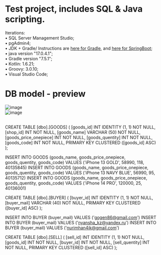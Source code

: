 # Test project, includes SQL & Java scripting.
 Iterations:<br>
• SQL Server Management Studio;<br>
• pgAdmin4;<br>
• JDK + Gradle/ Instructions are [here for Gradle](https://ru.hexlet.io/courses/java-setup-environment/lessons/gradle-init/theory_unit), and [here for SpringBoot](https://russianblogs.com/article/5265957011/);<br>
• java version "17.0.4.1";<br>
• Gradle version "7.5.1";<br>
• Kotlin:       1.6.21;<br>
• Groovy:       3.0.10;<br>
• Visual Studio Code;<br>
# DB model - preview
![image](https://user-images.githubusercontent.com/92596074/194775088-01388766-7036-4507-a503-ec1f24632f67.png)<br>
![image](https://user-images.githubusercontent.com/92596074/194775117-65974e66-50ca-42bc-9447-d1b4d197ecc0.png)<br>



<br>
CREATE TABLE [dbo].[GOODS] (
    [goods_id]             INT          IDENTITY (1, 1) NOT NULL,
    [shop_id]              INT			NOT NULL, 
    [goods_name]           VARCHAR (50) NOT NULL,
    [goods_price_onepiece] INT          NOT NULL,
    [goods_quentity]       INT          NOT NULL,
    [goods_code]           INT          NOT NULL,
    PRIMARY KEY CLUSTERED ([goods_id] ASC)
);

INSERT INTO GOODS (goods_name, goods_price_onepiece, goods_quentity, goods_code) VALUES ('iPhone 13 GOLD', 58990, 118, 40135845)
INSERT INTO GOODS (goods_name, goods_price_onepiece, goods_quentity, goods_code) VALUES ('iPhone 13 NAVY BLUE', 56990, 95, 40135712)
INSERT INTO GOODS (goods_name, goods_price_onepiece, goods_quentity, goods_code) VALUES ('iPhone 14 PRO', 120000, 25, 40136001)


CREATE TABLE [dbo].[BUYER] (
    [buyer_id]         INT          IDENTITY (1, 1) NOT NULL,
    [buyer_mail] VARCHAR (40) NOT NULL,
    PRIMARY KEY CLUSTERED ([buyer_id] ASC)
);

INSERT INTO BUYER (buyer_mail) VALUES ('gogen86@gmail.com')
INSERT INTO BUYER (buyer_mail) VALUES ('nyansha_kz@yandex.ru')
INSERT INTO BUYER (buyer_mail) VALUES ('nurimhan4ik@gmail.com')


CREATE TABLE [dbo].[SELL] (
    [sell_id]            INT IDENTITY (1, 1) NOT NULL,
	[goods_id]	         INT			NOT NULL, 
	[buyer_id]	         INT			NOT NULL, 
    [sell_quentity] INT NOT NULL,
    PRIMARY KEY CLUSTERED ([sell_id] ASC)
);

